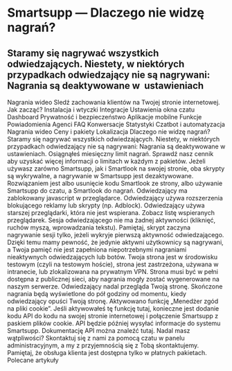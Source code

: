 # Smartsupp — Dlaczego nie widzę nagrań?
## Staramy się nagrywać wszystkich odwiedzających. Niestety, w niektórych przypadkach odwiedzający nie są nagrywani: Nagrania są deaktywowane w  ustawieniach 
Nagrania wideo 
Sledź zachowania klientów na Twojej stronie internetowej. 
Jak zacząć? 
Instalacja i wtyczki 
Integracje 
Ustawienia okna czatu 
Dashboard 
Prywatność i bezpieczeństwo 
Aplikacje mobilne 
Funkcje 
Powiadomienia 
Agenci 
FAQ 
Konwersacje 
Statystyki 
Czatbot i automatyzacja 
Nagrania wideo 
Ceny i pakiety 
Lokalizacja 
Dlaczego nie widzę nagrań? 
Staramy się nagrywać wszystkich odwiedzających. Niestety, w niektórych przypadkach odwiedzający nie są nagrywani:
Nagrania są deaktywowane w ustawieniach. 
Osiągnąłeś miesięczny limit nagrań. Sprawdź nasz cennik aby uzyskać więcej informacji o limitach w każdym z pakietów.
Jeżeli używasz zarówno Smartsupp, jak i Smartlook na swojej stronie, oba skrypty są wykrywalne, a nagrywanie w Smartsupp jest dezaktywowane. Rozwiązaniem jest albo usunięcie kodu Smartlook ze strony, albo używanie Smartsupp do czatu, a Smartlook do nagrań.
Odwiedzający ma zablokowany javascript w przeglądarce.
Odwiedzający używa rozszerzenia blokującego reklamy lub skrypty (np. Adblock).
Odwiedzający używa starszej przeglądarki, która nie jest wspierana. Zobacz listę wspieranych przeglądarek.
Sesja odwiedzającego nie ma żadnej aktywności (kliknięć, ruchów myszą, wprowadzania tekstu). Pamiętaj, skrypt zaczyna nagrywanie sesji tylko, jeżeli wykryje pierwszą aktywność odwiedzającego. Dzięki temu mamy pewność, że jedynie aktywni użytkownicy są nagrywani, a Twoja pamięć nie jest zapełniona niepotrzebnymi nagraniami nieaktywnych odwiedzających lub botów.
Twoja strona jest w środowisku testowym (czyli na testowym hoście), strona jest zastrzeżona, używana w intranecie, lub zlokalizowana na prywatnym VPN. Strona musi być w pełni dostępna z publicznej sieci, aby nagrania mogły zostać wygenerowane na naszym serwerze.
Odwiedzający nadal przegląda Twoją stronę. Skończone nagrania będą wyświetlone do pół godziny od momentu, kiedy odwiedzający opuści Twoją stronę.
Aktywowano funkcję „Menedżer zgód na pliki cookie”. Jeśli aktywowałeś tę funkcję tutaj, konieczne jest dodanie kodu API do kodu na swojej stronie internetowej i połączenie Smartsupp z paskiem plików cookie. API będzie później wysyłać informacje do systemu Smartsupp. Dokumentację API można znaleźć tutaj.
Nadal masz wątpliwości? Skontaktuj się z nami za pomocą czatu w panelu administracyjnym, a my z przyjemnością się z Tobą skontaktujemy. Pamiętaj, że obsługa klienta jest dostępna tylko w płatnych pakietach. 
Polecane artykuły

